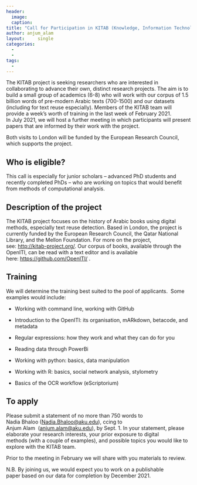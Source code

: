 ```yaml
---
header:
  image: 
  caption: 
title: "Call for Participation in KITAB (Knowledge, Information Technology, and the Arabic Book)"			
author: anjum_alam		
layout:		single
categories:
  - 
  - 
tags:
  - 
---
```




The KITAB project is seeking researchers who are interested in collaborating to advance their own, distinct research projects. The aim is to build a small group of academics (6-8) who will work with our corpus of 1.5 billion words of pre-modern Arabic texts (700-1500) and our datasets (including for text reuse especially). Members of the KITAB team will provide a week’s worth of training in the last week of February 2021. In July 2021, we will host a further meeting in which participants will present papers that are informed by their work with the project. 



Both visits to London will be funded by the European Research Council, which supports the project. 



## **Who is eligible?** 



This call is especially for junior scholars – advanced PhD students and recently completed PhDs – who are working on topics that would benefit from methods of computational analysis. 



## **Description of the project** 



The KITAB project focuses on the history of Arabic books using digital methods, especially text reuse detection. Based in London, the project is currently funded by the European Research Council, the Qatar National Library, and the Mellon Foundation. For more on the project, see: <http://kitab-project.org/>. Our corpus of books, available through the OpenITI, can be read with a text editor and is available here: <https://github.com/OpenITI/> .



## **Training** 



We will determine the training best suited to the pool of applicants.  Some examples would include: 



-   Working with command line, working with GitHub 

-   Introduction to the OpenITI: its organisation, mARkdown, betacode, and metadata 

-   Regular expressions: how they work and what they can do for you 

-   Reading data through PowerBi 

-   Working with python: basics, data manipulation 

-   Working with R: basics, social network analysis, stylometry 

-   Basics of the OCR workflow (eScriptorium)



## **To apply** 



Please submit a statement of no more than 750 words to Nadia Bhaloo (<Nadia.Bhaloo@aku.edu>), ccing to Anjum Alam  (<anjum.alam@aku.edu>), by Sept. 1. In your statement, please elaborate your research interests, your prior exposure to digital methods (with a couple of examples), and possible topics you would like to explore with the KITAB team. 



Prior to the meeting in February we will share with you materials to review. 



N.B. By joining us, we would expect you to work on a publishable paper based on our data for completion by December 2021. 




